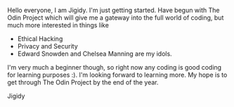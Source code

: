 

Hello everyone, I am Jigidy. I'm just getting started. Have begun with The Odin Project which will give me a gateway into the full world of coding, but much more interested in things like
- Ethical Hacking 
- Privacy and Security
- Edward Snowden and Chelsea Manning are my idols.

I'm very much a beginner though, so right now any coding is good coding for learning purposes :). I'm looking forward to learning more. My hope is to get through The Odin Project by the end of the year.

Jigidy
